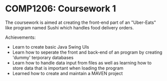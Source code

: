 # COMP1206: Coursework 1
The coursework is aimed at creating the front-end part of an "Uber-Eats" like program named Sushi which handles food delivery orders.

Achievements:
 - Learn to create basic Java Swing UIs
 - Learn how to seperate the front and back-end of an program by creating 'dummy' terporary databases
 - Learn how to handle data input from files as well as learning how to store data that is important when loading the program
 - Learned how to create and maintain a MAVEN project
